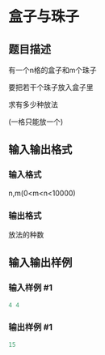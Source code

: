 # 盒子与珠子

## 题目描述

有一个n格的盒子和m个珠子

要把若干个珠子放入盒子里

求有多少种放法

(一格只能放一个)

## 输入输出格式

### 输入格式

n,m(0<m<n<10000) 

### 输出格式

放法的种数

## 输入输出样例

### 输入样例 #1

```cpp
4 4
```


### 输出样例 #1

```cpp
15
```



